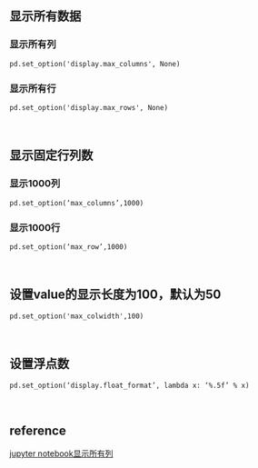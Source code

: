 ## 显示所有数据
### 显示所有列
```
pd.set_option('display.max_columns', None)
```
### 显示所有行
```
pd.set_option('display.max_rows', None)
```

&nbsp;
## 显示固定行列数
### 显示1000列
```
pd.set_option(‘max_columns’,1000) 
```
### 显示1000行
```
pd.set_option(‘max_row’,1000) 
```

&nbsp;
## 设置value的显示长度为100，默认为50
```
pd.set_option('max_colwidth',100)
```

&nbsp;
## 设置浮点数
```
pd.set_option(‘display.float_format’, lambda x: ‘%.5f’ % x)
```

&nbsp;
## reference
[jupyter notebook显示所有列](https://blog.csdn.net/yyy430/article/details/84935669)
